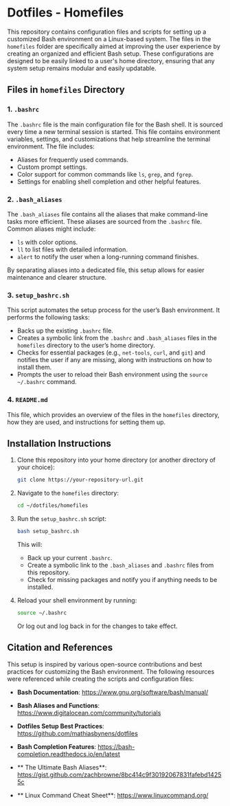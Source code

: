 # Dotfiles - Homefiles

This repository contains configuration files and scripts for setting up a customized Bash environment on a Linux-based system. The files in the `homefiles` folder are specifically aimed at improving the user experience by creating an organized and efficient Bash setup. These configurations are designed to be easily linked to a user's home directory, ensuring that any system setup remains modular and easily updatable.

## Files in `homefiles` Directory

### 1. `.bashrc`
The `.bashrc` file is the main configuration file for the Bash shell. It is sourced every time a new terminal session is started. This file contains environment variables, settings, and customizations that help streamline the terminal environment. The file includes:

- Aliases for frequently used commands.
- Custom prompt settings.
- Color support for common commands like `ls`, `grep`, and `fgrep`.
- Settings for enabling shell completion and other helpful features.

### 2. `.bash_aliases`
The `.bash_aliases` file contains all the aliases that make command-line tasks more efficient. These aliases are sourced from the `.bashrc` file. Common aliases might include:

- `ls` with color options.
- `ll` to list files with detailed information.
- `alert` to notify the user when a long-running command finishes.

By separating aliases into a dedicated file, this setup allows for easier maintenance and clearer structure.

### 3. `setup_bashrc.sh`
This script automates the setup process for the user’s Bash environment. It performs the following tasks:

- Backs up the existing `.bashrc` file.
- Creates a symbolic link from the `.bashrc` and `.bash_aliases` files in the `homefiles` directory to the user’s home directory.
- Checks for essential packages (e.g., `net-tools`, `curl`, and `git`) and notifies the user if any are missing, along with instructions on how to install them.
- Prompts the user to reload their Bash environment using the `source ~/.bashrc` command.

### 4. `README.md`
This file, which provides an overview of the files in the `homefiles` directory, how they are used, and instructions for setting them up.

## Installation Instructions

1. Clone this repository into your home directory (or another directory of your choice):
    ```bash
    git clone https://your-repository-url.git
    ```

2. Navigate to the `homefiles` directory:
    ```bash
    cd ~/dotfiles/homefiles
    ```

3. Run the `setup_bashrc.sh` script:
    ```bash
    bash setup_bashrc.sh
    ```

    This will:
    - Back up your current `.bashrc`.
    - Create a symbolic link to the `.bash_aliases` and `.bashrc` files from this repository.
    - Check for missing packages and notify you if anything needs to be installed.

4. Reload your shell environment by running:
    ```bash
    source ~/.bashrc
    ```

    Or log out and log back in for the changes to take effect.

## Citation and References

This setup is inspired by various open-source contributions and best practices for customizing the Bash environment. The following resources were referenced while creating the scripts and configuration files:

- **Bash Documentation**: https://www.gnu.org/software/bash/manual/
- **Bash Aliases and Functions**: https://www.digitalocean.com/community/tutorials
- **Dotfiles Setup Best Practices**: https://github.com/mathiasbynens/dotfiles
- **Bash Completion Features**: https://bash-completion.readthedocs.io/en/latest

- ** The Ultimate Bash Aliases**: https://gist.github.com/zachbrowne/8bc414c9f30192067831fafebd14255c

- ** Linux Command Cheat Sheet**: https://www.linuxcommand.org/
